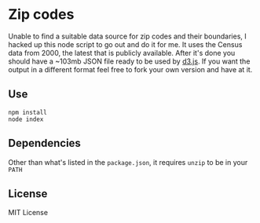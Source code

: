 # Zip codes

Unable to find a suitable data source for zip codes and their boundaries, I hacked up this node script to go out and do it for me. It uses the Census data from 2000, the latest that is publicly available. After it's done you should have a ~103mb JSON file ready to be used by [d3.js](http://d3js.org). If you want the output in a different format feel free to fork your own version and have at it.

## Use

    npm install
    node index

## Dependencies

Other than what's listed in the `package.json`, it requires `unzip` to be in your `PATH`

## License

MIT License